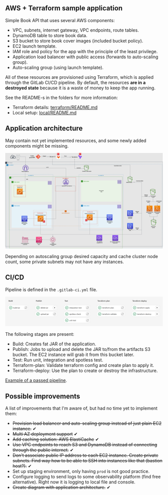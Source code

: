 ## AWS + Terraform sample application

Simple Book API that uses several AWS components:

 - VPC, subnets, internet gateway, VPC endpoints, route tables.
 - DynamoDB table to store book data.
 - S3 bucket to store book cover images (included bucket policy).
 - EC2 launch template.
 - IAM role and policy for the app with the principle of the least privilege.
 - Application load balancer with public access (forwards to auto-scaling group).
 - Auto-scaling group (using launch template).

All of these resources are provisioned using Terraform, which is applied through the 
GitLab CI/CD pipeline. By default, the resources **are in a destroyed state** because 
it is a waste of money to keep the app running.

See the README-s in the folders for more information:

 - Terraform details: [terraform/README.md](terraform/README.md)
 - Local setup: [local/README.md](local/README.md)

## Application architecture

May contain not yet implemented resources, and some newly added components might be missing.

![archi.png](images/AwsSampleApp.drawio.png)

Depending on autoscaling group desired capacity and cache cluster 
node count, some private subnets may not have any instances.

## CI/CD

Pipeline is defined in the `.gitlab-ci.yml` file.

![pipeline.png](images/pipeline.png)

The following stages are present:

 - Build: Creates fat JAR of the application.
 - Publish: Jobs to upload and delete the JAR to/from the artifacts S3 bucket. 
The EC2 instance will grab it from this bucket later.
 - Test: Run unit, integration and spotless test.
 - Terraform-plan: Validate terraform config and create plan to apply it.
 - Terraform-deploy: Use the plan to create or destroy the infrastructure.

[Example of a passed pipeline](https://git.epam.com/tamas_gaspar2/aws-sample-app/-/pipelines/2651751).

## Possible improvements

A list of improvements that I'm aware of, but had no time yet to implement 
them:

 - ~~Provision load balancer and auto-scaling group instead of just 
plain EC2 instance.~~ ✔
 - ~~Multi AZ deployment support~~ ✔
 - ~~Add caching solution: AWS ElastiCache~~ ✔
 - ~~Use VPC endpoints to reach S3 and DynamoDB instead of connecting
through the public internet.~~ ✔
 - ~~Don't associate public IP address to each EC2 instance. Create private subnets. Find way how to be able to SSH 
into instances like that (bastion host?).~~ ✔
 - Set up staging environment, only having ``prod`` is not good practice.
 - Configure logging to send logs to some observability platform (find free 
alternative). Right now it is logging to local file and console.
 - ~~Create diagram with application architecture.~~ ✔



